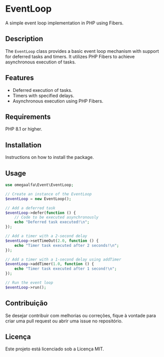 # EventLoop

A simple event loop implementation in PHP using Fibers.

## Description

The `EventLoop` class provides a basic event loop mechanism with support for deferred tasks and timers. It utilizes PHP Fibers to achieve asynchronous execution of tasks.

## Features

- Deferred execution of tasks.
- Timers with specified delays.
- Asynchronous execution using PHP Fibers.

## Requirements

PHP 8.1 or higher.

## Installation

Instructions on how to install the package.

## Usage

```php
use omegaalfa\Event\EventLoop;

// Create an instance of the EventLoop
$eventLoop = new EventLoop();

// Add a deferred task
$eventLoop->defer(function () {
    // Code to be executed asynchronously
    echo "Deferred task executed!\n";
});

// Add a timer with a 2-second delay
$eventLoop->setTimeOut(2.0, function () {
    echo "Timer task executed after 2 seconds!\n";
});

// Add a timer with a 1-second delay using addTimer
$eventLoop->addTimer(1.0, function () {
    echo "Timer task executed after 1 second!\n";
});

// Run the event loop
$eventLoop->run();

```

## Contribuição

Se desejar contribuir com melhorias ou correções, fique à vontade para criar uma pull request ou abrir uma issue no repositório.

## Licença

Este projeto está licenciado sob a Licença MIT.
